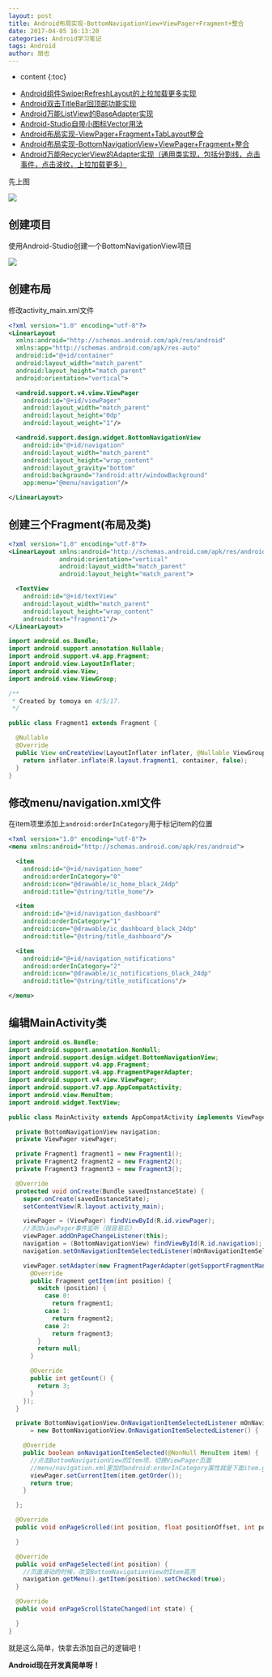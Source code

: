 ```yaml
---
layout: post
title: Android布局实现-BottomNavigationView+ViewPager+Fragment+整合
date: 2017-04-05 16:13:20
categories: Android学习笔记
tags: Android
author: 朋也
---
```


* content
{:toc}

- [Android组件SwiperRefreshLayout的上拉加载更多实现](https://blog.yiiu.co/2017/03/31/android-swiperrefreshlayout-loadmore/)
- [Android双击TitleBar回顶部功能实现](https://blog.yiiu.co/2017/03/31/android-doubleclick-backtotop/)
- [Android万能ListView的BaseAdapter实现](https://blog.yiiu.co/2017/03/31/android-listview-adapter/)
- [Android-Studio自带小图标Vector用法](https://blog.yiiu.co/2017/04/05/android-vector/)
- [Android布局实现-ViewPager+Fragment+TabLayout整合](https://blog.yiiu.co/2017/04/05/android-viewpager-fragment-tablayout/)
- [Android布局实现-BottomNavigationView+ViewPager+Fragment+整合](https://blog.yiiu.co/2017/04/05/android-bottomnavigationview-viewpager-fragment/)
- [Android万能RecyclerView的Adapter实现（通用类实现，包括分割线，点击事件，点击波纹，上拉加载更多）](https://blog.yiiu.co/2017/04/10/android-recyclerview-adapter/)

先上图

![](/assets/bottomnavigationview-viewpager.gif)




## 创建项目

使用Android-Studio创建一个BottomNavigationView项目

![](/assets/QQ20170405-160204@2x.png)

## 创建布局

修改activity_main.xml文件

```xml
<?xml version="1.0" encoding="utf-8"?>
<LinearLayout
  xmlns:android="http://schemas.android.com/apk/res/android"
  xmlns:app="http://schemas.android.com/apk/res-auto"
  android:id="@+id/container"
  android:layout_width="match_parent"
  android:layout_height="match_parent"
  android:orientation="vertical">

  <android.support.v4.view.ViewPager
    android:id="@+id/viewPager"
    android:layout_width="match_parent"
    android:layout_height="0dp"
    android:layout_weight="1"/>

  <android.support.design.widget.BottomNavigationView
    android:id="@+id/navigation"
    android:layout_width="match_parent"
    android:layout_height="wrap_content"
    android:layout_gravity="bottom"
    android:background="?android:attr/windowBackground"
    app:menu="@menu/navigation"/>

</LinearLayout>
```

## 创建三个Fragment(布局及类)

```xml
<?xml version="1.0" encoding="utf-8"?>
<LinearLayout xmlns:android="http://schemas.android.com/apk/res/android"
              android:orientation="vertical"
              android:layout_width="match_parent"
              android:layout_height="match_parent">

  <TextView
    android:id="@+id/textView"
    android:layout_width="match_parent"
    android:layout_height="wrap_content"
    android:text="fragment1"/>
</LinearLayout>
```

```java
import android.os.Bundle;
import android.support.annotation.Nullable;
import android.support.v4.app.Fragment;
import android.view.LayoutInflater;
import android.view.View;
import android.view.ViewGroup;

/**
 * Created by tomoya on 4/5/17.
 */

public class Fragment1 extends Fragment {

  @Nullable
  @Override
  public View onCreateView(LayoutInflater inflater, @Nullable ViewGroup container, @Nullable Bundle savedInstanceState) {
    return inflater.inflate(R.layout.fragment1, container, false);
  }
}
```

## 修改menu/navigation.xml文件

在item项里添加上`android:orderInCategory`用于标记item的位置

```xml
<?xml version="1.0" encoding="utf-8"?>
<menu xmlns:android="http://schemas.android.com/apk/res/android">

  <item
    android:id="@+id/navigation_home"
    android:orderInCategory="0"
    android:icon="@drawable/ic_home_black_24dp"
    android:title="@string/title_home"/>

  <item
    android:id="@+id/navigation_dashboard"
    android:orderInCategory="1"
    android:icon="@drawable/ic_dashboard_black_24dp"
    android:title="@string/title_dashboard"/>

  <item
    android:id="@+id/navigation_notifications"
    android:orderInCategory="2"
    android:icon="@drawable/ic_notifications_black_24dp"
    android:title="@string/title_notifications"/>

</menu>

```

## 编辑MainActivity类

```java
import android.os.Bundle;
import android.support.annotation.NonNull;
import android.support.design.widget.BottomNavigationView;
import android.support.v4.app.Fragment;
import android.support.v4.app.FragmentPagerAdapter;
import android.support.v4.view.ViewPager;
import android.support.v7.app.AppCompatActivity;
import android.view.MenuItem;
import android.widget.TextView;

public class MainActivity extends AppCompatActivity implements ViewPager.OnPageChangeListener {

  private BottomNavigationView navigation;
  private ViewPager viewPager;

  private Fragment1 fragment1 = new Fragment1();
  private Fragment2 fragment2 = new Fragment2();
  private Fragment3 fragment3 = new Fragment3();

  @Override
  protected void onCreate(Bundle savedInstanceState) {
    super.onCreate(savedInstanceState);
    setContentView(R.layout.activity_main);

    viewPager = (ViewPager) findViewById(R.id.viewPager);
    //添加viewPager事件监听（很容易忘）
    viewPager.addOnPageChangeListener(this);
    navigation = (BottomNavigationView) findViewById(R.id.navigation);
    navigation.setOnNavigationItemSelectedListener(mOnNavigationItemSelectedListener);

    viewPager.setAdapter(new FragmentPagerAdapter(getSupportFragmentManager()) {
      @Override
      public Fragment getItem(int position) {
        switch (position) {
          case 0:
            return fragment1;
          case 1:
            return fragment2;
          case 2:
            return fragment3;
        }
        return null;
      }

      @Override
      public int getCount() {
        return 3;
      }
    });
  }

  private BottomNavigationView.OnNavigationItemSelectedListener mOnNavigationItemSelectedListener
      = new BottomNavigationView.OnNavigationItemSelectedListener() {

    @Override
    public boolean onNavigationItemSelected(@NonNull MenuItem item) {
      //点击BottomNavigationView的Item项，切换ViewPager页面
      //menu/navigation.xml里加的android:orderInCategory属性就是下面item.getOrder()取的值
      viewPager.setCurrentItem(item.getOrder());
      return true;
    }

  };

  @Override
  public void onPageScrolled(int position, float positionOffset, int positionOffsetPixels) {

  }

  @Override
  public void onPageSelected(int position) {
    //页面滑动的时候，改变BottomNavigationView的Item高亮
    navigation.getMenu().getItem(position).setChecked(true);
  }

  @Override
  public void onPageScrollStateChanged(int state) {

  }
}
```

就是这么简单，快拿去添加自己的逻辑吧！

**Android现在开发真简单呀！**
